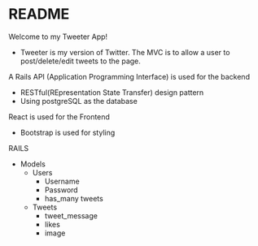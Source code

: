 # README
Welcome to my Tweeter App!
- Tweeter is my version of Twitter. The MVC is to allow a user to post/delete/edit tweets to the page.

A Rails API (Application Programming Interface) is used for the backend
  - RESTful(REpresentation State Transfer) design pattern
  - Using postgreSQL as the database

React is used for the Frontend
  - Bootstrap is used for styling

RAILS
- Models
  - Users
    - Username
    - Password
    - has_many tweets
  - Tweets
    - tweet_message
    - likes
    - image